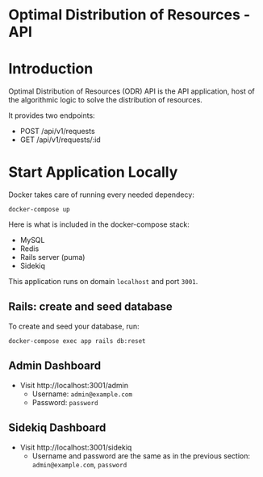 Optimal Distribution of Resources - API
=======================================

# Introduction

Optimal Distribution of Resources (ODR) API is the API application, host of the algorithmic logic to solve the distribution of resources.

It provides two endpoints:
* POST /api/v1/requests
* GET /api/v1/requests/:id

# Start Application Locally

Docker takes care of running every needed dependecy:

```
docker-compose up
```

Here is what is included in the docker-compose stack:
* MySQL
* Redis
* Rails server (puma)
* Sidekiq

This application runs on domain `localhost` and port `3001`.

## Rails: create and seed database

To create and seed your database, run:

```
docker-compose exec app rails db:reset
```

## Admin Dashboard

* Visit http://localhost:3001/admin
  * Username: `admin@example.com`
  * Password: `password`

## Sidekiq Dashboard

* Visit http://localhost:3001/sidekiq
  * Username and password are the same as in the previous section: `admin@example.com`, `password`

